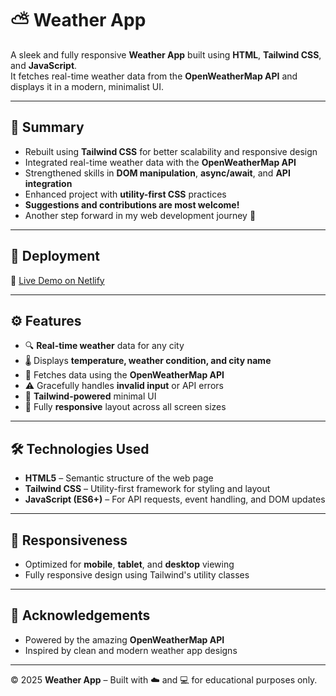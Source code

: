 # ⛅ Weather App

A sleek and fully responsive **Weather App** built using **HTML**, **Tailwind CSS**, and **JavaScript**.  
It fetches real-time weather data from the **OpenWeatherMap API** and displays it in a modern, minimalist UI.

---

## 📌 Summary

- Rebuilt using **Tailwind CSS** for better scalability and responsive design
- Integrated real-time weather data with the **OpenWeatherMap API**
- Strengthened skills in **DOM manipulation**, **async/await**, and **API integration**
- Enhanced project with **utility-first CSS** practices
- **Suggestions and contributions are most welcome!**
- Another step forward in my web development journey 🚀

---

## 🚀 Deployment

🔗 [Live Demo on Netlify](https://ayeshasweatherapp.netlify.app/)

---

## ⚙️ Features

- 🔍 **Real-time weather** data for any city
- 🌡️ Displays **temperature, weather condition, and city name**
- 🧭 Fetches data using the **OpenWeatherMap API**
- ⚠️ Gracefully handles **invalid input** or API errors
- 🎨 **Tailwind-powered** minimal UI
- 📱 Fully **responsive** layout across all screen sizes

---

## 🛠 Technologies Used

- **HTML5** – Semantic structure of the web page
- **Tailwind CSS** – Utility-first framework for styling and layout
- **JavaScript (ES6+)** – For API requests, event handling, and DOM updates

---

## 📱 Responsiveness

- Optimized for **mobile**, **tablet**, and **desktop** viewing
- Fully responsive design using Tailwind's utility classes

---

## 🙏 Acknowledgements

- Powered by the amazing **OpenWeatherMap API**
- Inspired by clean and modern weather app designs

---

&copy; 2025 **Weather App** – Built with ☁️ and 💻 for educational purposes only.
